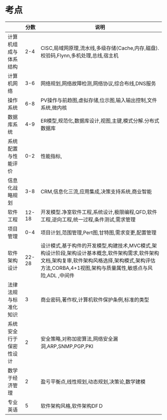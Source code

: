 # 考点

|                        | 分数  | 说明                                                         |
| ---------------------- | ----- | ------------------------------------------------------------ |
| 计算机组成与体系结构   | 2-4   | CISC,局域网原理,流水线,多级存储(Cache,内存,磁盘).校验码,Flynn,多机处理,总线,宿主机 |
| 计算机网络             | 3-6   | 网络规划,网络故障检测,网络协议,综合布线,DNS服务              |
| 操作系统               | 6-8   | PV操作与前趋图,虚拟存储,位示图,输入输出控制,文件系统,微内核  |
| 数据库系统             | 4-9   | ER模型,规范化,数据库设计,视图,主键,模式分解.分布式数据库     |
| 系统配置与性能评价     | 0-2   | 性能指标,                                                    |
| 信息化战略规划         | 3-8   | CRM,信息化三流,应用集成,决策支持系统,商业智能                |
| 软件工程               | 12-18 | 开发模型.净室软件工程,系统设计,极限编程,QFD,软件工程,逆向工程,统一过程,条件测试,需求管理 |
| 项目管理               | 0-4   | 项目计划,范围管理,Pert图,甘特图,需求变更,配置管理            |
| 软件架构设计           | 22-28 | 设计模式,基于构件的开发模型,构建技术,MVC模式,架构设计阶段,架构设计基本概念,软件架构需求,软件架构文档,架构复审,软件架构风格选择,架构模式,架构评估方法,CORBA,4+1视图,架构与质量属性,敏感点与风险,ADL ,中间件 |
| 法律法规与标准化知识   | 3     | 商业密码,著作权,计算机软件保护条例,标准的类型                |
| 系统安全行于保密性设计 | 2     | 安全策略,对称加密算法,网络安全漏洞,ARP,SNMP,PGP,PKI          |
| 数学于经济管理         | 2     | 盈亏平衡点,线性规划,动态规划,决策论,数学建模                 |
| 专业英语               | 5     | 软件架构风格,软件架构DFＤ                                    |

